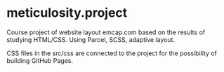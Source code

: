 # meticulosity.project
Course project of website layout emcap.com based on the results of studying HTML/CSS. Using Parcel, SCSS, adaptive layout.

CSS files in the src/css are connected to the project for the possibility of building GitHub Pages.
